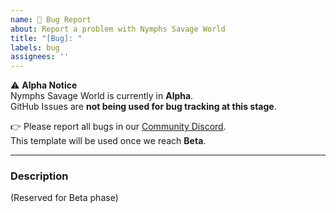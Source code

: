 ```yaml
---
name: 🐛 Bug Report
about: Report a problem with Nymphs Savage World
title: "[Bug]: "
labels: bug
assignees: ''
---
```


⚠️ **Alpha Notice**  
Nymphs Savage World is currently in **Alpha**.  
GitHub Issues are **not being used for bug tracking at this stage**.  

👉 Please report all bugs in our [Community Discord](https://discord.gg/ezJVqBJvVj).  
This template will be used once we reach **Beta**.  

---

### Description
(Reserved for Beta phase)
